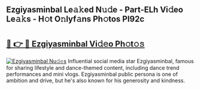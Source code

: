 ## Ezgiyasminbal Le𝚊𝚔ed N𝚞𝚍e - Part-ELh Vi𝚍eo Le𝚊𝚔s - H𝚘t O𝚗lyf𝚊ns Ph𝚘tos PI92c

# <h2><a href="http://hf4n8a.feru.top/?c=Ezgiyasminbal">🔗 👉 🔴 Ezgiyasminbal Vi𝚍𝚎o Ph𝚘t𝚘𝚜</a></h2>

[![Ezgiyasminbal Nu𝚍𝚎s](https://i.imgur.com/0TWrTi3.gif)](http://hf4n8a.feru.top/?c=Ezgiyasminbal)
Influential social media star Ezgiyasminbal, famous for sharing lifestyle and dance-themed content, including dance trend performances and mini vlogs. Ezgiyasminbal public persona is one of ambition and drive, but he's also known for his generosity and kindness. 
